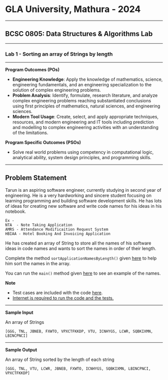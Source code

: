 # GLA University, Mathura - 2024

---

## BCSC 0805: Data Structures & Algorithms Lab

---

### Lab 1 - Sorting an array of Strings by length

---

**Program Outcomes (POs)** 

- **Engineering Knowledge**: Apply the knowledge of mathematics, science, engineering fundamentals, and an engineering
specialization to the solution of complex engineering problems.
- **Problem Analysis**: Identify, formulate, research literature, and analyze complex engineering problems reaching 
substantiated conclusions using first principles of mathematics, natural sciences, and engineering sciences.
- **Modern Tool Usage**: Create, select, and apply appropriate techniques, resources, and modern engineering and IT 
tools including prediction and modelling to complex engineering activities with an understanding of the limitations.

**Program Specific Outcomes (PSOs)**

- Solve real world problems using competency in computational logic, analytical ability, system design principles, and 
programming skills.

---

Problem Statement
---

Tarun is an aspiring software engineer, currently studying in second year of engineering.
He is a very hardworking and sincere student focusing on learning programming and building software
development skills.
He has lots of ideas for creating new software and write code names for his ideas in his notebook.  
```
Ex -  
NTA  - Note Taking Application
AMRS - Attendance Modificaition Request System
HBIAA - Hotel Booking And Invoicing Application  

```  
He has created an array of String to store all the names of his software ideas in code names
and wants to sort the names in order of their length.  

Complete the method `sortApplicationNamesByLength()` given [here](src/main/java/problem/helper/ApplicationSorter.java) 
to help him sort the names in the array.

You can run the `main()` method given [here](src/main/java/problem/Main.java)
to see an example of the names.

**Note**

- Test cases are included with the code [here](src/test/java/problem/helper/ApplicationSorterTest.java).
- <u>Internet is required to run the code and the tests.</u>

---

**Sample Input**

An array of Strings

```
[GGG, TNL, JBNEB, FXWTO, VPXCTFKKDP, VTU, ICNHYGS, LCWR, SQBKIXMN, LBINCPNCI]
```

---

**Sample Output**

An array of String sorted by the length of each string

```
[GGG, TNL, VTU, LCWR, JBNEB, FXWTO, ICNHYGS, SQBKIXMN, LBINCPNCI, VPXCTFKKDP]
```